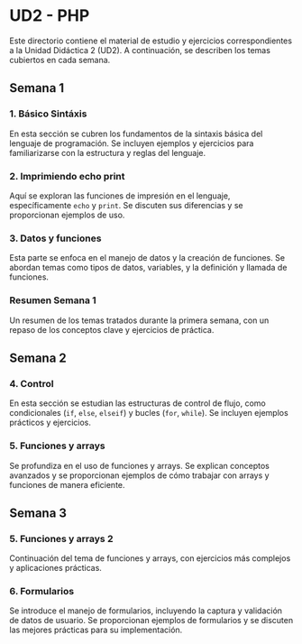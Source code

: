 # UD2 - PHP

Este directorio contiene el material de estudio y ejercicios correspondientes a la Unidad Didáctica 2 (UD2). A continuación, se describen los temas cubiertos en cada semana.

## Semana 1

### 1. Básico Sintáxis
En esta sección se cubren los fundamentos de la sintaxis básica del lenguaje de programación. Se incluyen ejemplos y ejercicios para familiarizarse con la estructura y reglas del lenguaje.

### 2. Imprimiendo echo print
Aquí se exploran las funciones de impresión en el lenguaje, específicamente `echo` y `print`. Se discuten sus diferencias y se proporcionan ejemplos de uso.

### 3. Datos y funciones
Esta parte se enfoca en el manejo de datos y la creación de funciones. Se abordan temas como tipos de datos, variables, y la definición y llamada de funciones.

### Resumen Semana 1
Un resumen de los temas tratados durante la primera semana, con un repaso de los conceptos clave y ejercicios de práctica.

## Semana 2

### 4. Control
En esta sección se estudian las estructuras de control de flujo, como condicionales (`if`, `else`, `elseif`) y bucles (`for`, `while`). Se incluyen ejemplos prácticos y ejercicios.

### 5. Funciones y arrays
Se profundiza en el uso de funciones y arrays. Se explican conceptos avanzados y se proporcionan ejemplos de cómo trabajar con arrays y funciones de manera eficiente.

## Semana 3

### 5. Funciones y arrays 2
Continuación del tema de funciones y arrays, con ejercicios más complejos y aplicaciones prácticas.

### 6. Formularios
Se introduce el manejo de formularios, incluyendo la captura y validación de datos de usuario. Se proporcionan ejemplos de formularios y se discuten las mejores prácticas para su implementación.
